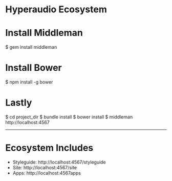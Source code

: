 Hyperaudio Ecosystem
=======

# Install Middleman
$ gem install middleman

# Install Bower
$ npm install -g bower

# Lastly
$ cd project_dir
$ bundle install
$ bower install
$ middleman
http://localhost:4567

----

# Ecosystem Includes
- Styleguide: http://localhost:4567/styleguide
- Site: http://localhost:4567/site
- Apps: http://localhost:4567apps